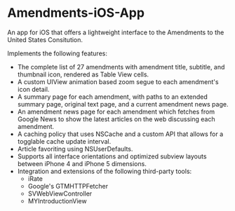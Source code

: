 Amendments-iOS-App
==================

An app for iOS that offers a lightweight interface to the Amendments to the United States Consitution. 

Implements the following features:

<ul>
<li> The complete list of 27 amendments with amendment title, subtitle, and thumbnail icon, rendered as Table View cells. 
<li> A custom UIView animation based zoom segue to each amendment's icon detail. 
<li> A summary page for each amendment, with paths to an extended summary page, original text page, and a current amendment news page.
<li> An amendment news page for each amendment which fetches from Google News to show the latest articles on the web discussing each amendment.
<li> A caching policy that uses NSCache and a custom API that allows for a togglable cache update interval.
<li> Article favoriting using NSUserDefaults.
<li> Supports all interface orientations and optimized subview layouts between iPhone 4 and iPhone 5 dimensions.
<li> Integration and extensions of the following third-party tools:
  <ul>
  <li>iRate
  <li>Google's GTMHTTPFetcher
  <li>SVWebViewController
  <li>MYIntroductionView
  </ul>
</ul>
